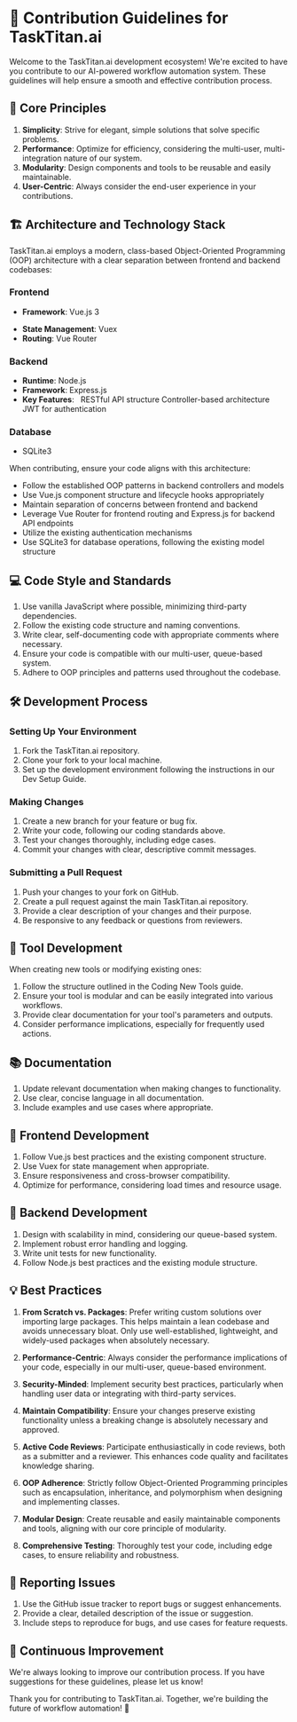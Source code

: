 # 🤝 Contribution Guidelines for TaskTitan.ai

Welcome to the TaskTitan.ai development ecosystem! We're excited to have you contribute to our AI-powered workflow automation system. These guidelines will help ensure a smooth and effective contribution process.

## 🌟 Core Principles

1. **Simplicity**: Strive for elegant, simple solutions that solve specific problems.
2. **Performance**: Optimize for efficiency, considering the multi-user, multi-integration nature of our system.
3. **Modularity**: Design components and tools to be reusable and easily maintainable.
4. **User-Centric**: Always consider the end-user experience in your contributions.

## 🏗️ Architecture and Technology Stack

TaskTitan.ai employs a modern, class-based Object-Oriented Programming (OOP) architecture with a clear separation between frontend and backend codebases:

### Frontend
+ **Framework**: Vue.js 3
- **State Management**: Vuex
- **Routing**: Vue Router

### Backend
- **Runtime**: Node.js
- **Framework**: Express.js
- **Key Features**:
    &nbsp;
    RESTful API structure
    Controller-based architecture
    JWT for authentication

### Database
- SQLite3

When contributing, ensure your code aligns with this architecture:
- Follow the established OOP patterns in backend controllers and models
- Use Vue.js component structure and lifecycle hooks appropriately
- Maintain separation of concerns between frontend and backend
- Leverage Vue Router for frontend routing and Express.js for backend API endpoints
- Utilize the existing authentication mechanisms
- Use SQLite3 for database operations, following the existing model structure

## 💻 Code Style and Standards

1. Use vanilla JavaScript where possible, minimizing third-party dependencies.
2. Follow the existing code structure and naming conventions.
3. Write clear, self-documenting code with appropriate comments where necessary.
4. Ensure your code is compatible with our multi-user, queue-based system.
5. Adhere to OOP principles and patterns used throughout the codebase.

## 🛠️ Development Process

### Setting Up Your Environment

1. Fork the TaskTitan.ai repository.
2. Clone your fork to your local machine.
3. Set up the development environment following the instructions in our Dev Setup Guide.

### Making Changes

1. Create a new branch for your feature or bug fix.
2. Write your code, following our coding standards above.
3. Test your changes thoroughly, including edge cases.
4. Commit your changes with clear, descriptive commit messages.

### Submitting a Pull Request

1. Push your changes to your fork on GitHub.
2. Create a pull request against the main TaskTitan.ai repository.
3. Provide a clear description of your changes and their purpose.
4. Be responsive to any feedback or questions from reviewers.

## 🧰 Tool Development

When creating new tools or modifying existing ones:

1. Follow the structure outlined in the Coding New Tools guide.
2. Ensure your tool is modular and can be easily integrated into various workflows.
3. Provide clear documentation for your tool's parameters and outputs.
4. Consider performance implications, especially for frequently used actions.

## 📚 Documentation

1. Update relevant documentation when making changes to functionality.
2. Use clear, concise language in all documentation.
3. Include examples and use cases where appropriate.

## 🎨 Frontend Development

1. Follow Vue.js best practices and the existing component structure.
2. Use Vuex for state management when appropriate.
3. Ensure responsiveness and cross-browser compatibility.
4. Optimize for performance, considering load times and resource usage.

## 🔧 Backend Development

1. Design with scalability in mind, considering our queue-based system.
2. Implement robust error handling and logging.
3. Write unit tests for new functionality.
4. Follow Node.js best practices and the existing module structure.

## 💡 Best Practices

1. **From Scratch vs. Packages**: Prefer writing custom solutions over importing large packages. This helps maintain a lean codebase and avoids unnecessary bloat. Only use well-established, lightweight, and widely-used packages when absolutely necessary.

2. **Performance-Centric**: Always consider the performance implications of your code, especially in our multi-user, queue-based environment.

3. **Security-Minded**: Implement security best practices, particularly when handling user data or integrating with third-party services.

4. **Maintain Compatibility**: Ensure your changes preserve existing functionality unless a breaking change is absolutely necessary and approved.

5. **Active Code Reviews**: Participate enthusiastically in code reviews, both as a submitter and a reviewer. This enhances code quality and facilitates knowledge sharing.

6. **OOP Adherence**: Strictly follow Object-Oriented Programming principles such as encapsulation, inheritance, and polymorphism when designing and implementing classes.

7. **Modular Design**: Create reusable and easily maintainable components and tools, aligning with our core principle of modularity.

8. **Comprehensive Testing**: Thoroughly test your code, including edge cases, to ensure reliability and robustness.

## 🐛 Reporting Issues

1. Use the GitHub issue tracker to report bugs or suggest enhancements.
2. Provide a clear, detailed description of the issue or suggestion.
3. Include steps to reproduce for bugs, and use cases for feature requests.

## 🚀 Continuous Improvement

We're always looking to improve our contribution process. If you have suggestions for these guidelines, please let us know!

Thank you for contributing to TaskTitan.ai. Together, we're building the future of workflow automation! 🎉